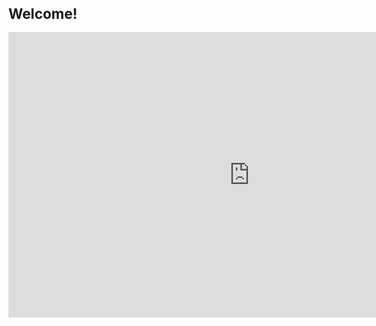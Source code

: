 # Welcome!
<iframe src="https://docs.google.com/presentation/d/e/2PACX-1vTwPZdJma7YJeeRNmp5nXhPOMVDhlCU9STGD12EPgWmzjwW7OrELA3BCEqVgeEzDj6yt90Ctz1HbH-P/embed?start=false&loop=false&delayms=3000" frameborder="0" width="960" height="569" allowfullscreen="true" mozallowfullscreen="true" webkitallowfullscreen="true"></iframe>
<!-- <iframe src="../slides/slides_introduction.html" width="100%" height="400px">
</iframe> -->

